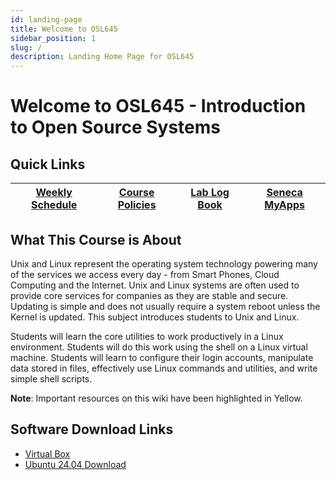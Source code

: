 ```yaml
---
id: landing-page
title: Welcome to OSL645
sidebar_position: 1
slug: /
description: Landing Home Page for OSL645
---
```


# Welcome to OSL645 - Introduction to Open Source Systems

## Quick Links

| [Weekly Schedule](./weekly-schedule.md) | [Course Policies](/ExtraResources/course-policies.md) | [Lab Log Book](/files/OSL645-Logbook-Online.docx) | [Seneca MyApps](https://myapps.senecapolytechnic.ca/login) |
| --------------------------------------- | ------------------------------------------------------------- | ----------------------------------------------------- | ------------------------------------------------- |

## What This Course is About

Unix and Linux represent the operating system technology powering many of the services we access every day - from Smart Phones, Cloud Computing and the Internet. Unix and Linux systems are often used to provide core services for companies as they are stable and secure. Updating is simple and does not usually require a system reboot unless the Kernel is updated. This subject introduces students to Unix and Linux.

Students will learn the core utilities to work productively in a Linux environment. Students will do this work using the shell on a Linux virtual machine. Students will learn to configure their login accounts, manipulate data stored in files, effectively use Linux commands and utilities, and write simple shell scripts.

**Note**: Important resources on this wiki have been highlighted in Yellow.

## Software Download Links

- [Virtual Box](https://www.virtualbox.org/wiki/Downloads)
- [Ubuntu 24.04 Download](https://ubuntu.com/download/desktop/thank-you?version=24.04.3&architecture=amd64&lts=true)
